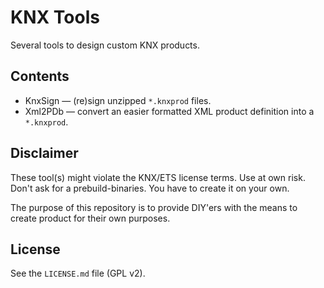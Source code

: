 # KNX Tools
Several tools to design custom KNX products.

## Contents
* KnxSign — (re)sign unzipped `*.knxprod` files.
* Xml2PDb — convert an easier formatted XML product definition into a `*.knxprod`.

## Disclaimer
These tool(s) might violate the KNX/ETS license terms. Use at own risk. Don't ask for a prebuild-binaries. You have to create it on your own.

The purpose of this repository is to provide DIY'ers with the means to create product for their own purposes.

## License
See the `LICENSE.md` file (GPL v2).
